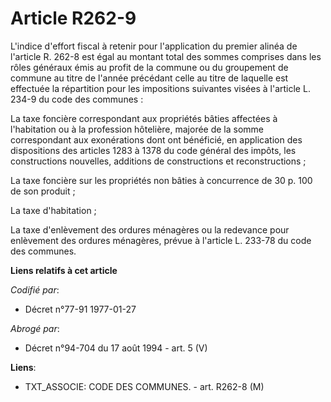 # Article R262-9

L'indice d'effort fiscal à retenir pour l'application du premier alinéa de l'article R. 262-8 est égal au montant total des
sommes comprises dans les rôles généraux émis au profit de la commune ou du groupement de commune au titre de l'année
précédant celle au titre de laquelle est effectuée la répartition pour les impositions suivantes visées à l'article L. 234-9
du code des communes :

La taxe foncière correspondant aux propriétés bâties affectées à l'habitation ou à la profession hôtelière, majorée de la
somme correspondant aux exonérations dont ont bénéficié, en application des dispositions des articles 1283 à 1378 du code
général des impôts, les constructions nouvelles, additions de constructions et reconstructions ;

La taxe foncière sur les propriétés non bâties à concurrence de 30 p. 100 de son produit ;

La taxe d'habitation ;

La taxe d'enlèvement des ordures ménagères ou la redevance pour enlèvement des ordures ménagères, prévue à l'article L.
233-78 du code des communes.

**Liens relatifs à cet article**

_Codifié par_:

  - Décret n°77-91 1977-01-27

_Abrogé par_:

  - Décret n°94-704 du 17 août 1994 - art. 5 (V)

**Liens**:

  - TXT_ASSOCIE: CODE DES COMMUNES. - art. R262-8 (M)
